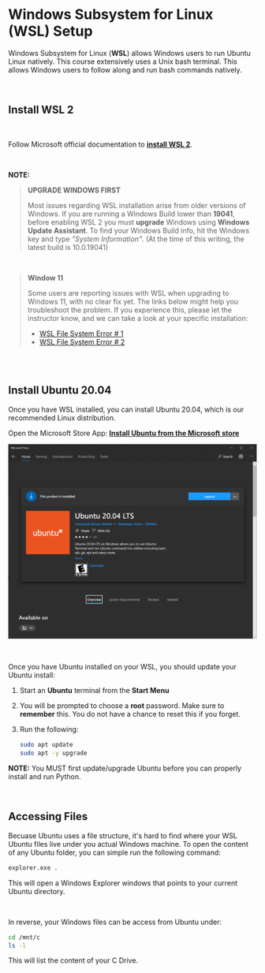 # Windows Subsystem for Linux (WSL) Setup

Windows Subsystem for Linux (**WSL**) allows Windows users to run Ubuntu Linux natively. This course extensively uses a Unix bash terminal. This allows Windows users to follow along and run bash commands natively.

<br/>

## Install WSL 2

<br/>

Follow Microsoft official documentation to [**install WSL 2**](https://docs.microsoft.com/en-us/windows/wsl/install).

<br/>

**NOTE:**
>**UPGRADE WINDOWS FIRST**
>
>Most issues regarding WSL installation arise from older versions of Windows. If you are running a Windows Build lower than **19041**, before enabling WSL 2 you must **upgrade** Windows using **Windows Update Assistant**. To find your Windows Build info, hit the Windows key and type _"System Information"_. (At the time of this writing, the latest build is 10.0.19041)

<br/>

> **Window 11**
> 
>Some users are reporting issues with WSL when upgrading to Windows 11, with no clear fix yet. The links below might help you troubleshoot the problem. If you experience this, please let the instructor know, and we can take a look at your specific installation:
>- [WSL File System Error # 1](https://github.com/microsoft/WSL/issues/7435)
>- [WSL File System Error # 2](https://github.com/microsoft/WSL/issues/5456)

<br/><br/>

## Install Ubuntu 20.04

Once you have WSL installed, you can install Ubuntu 20.04, which is our recommended Linux distribution. 

Open the Microsoft Store App: **[Install Ubuntu from the Microsoft store](https://www.microsoft.com/en-us/p/ubuntu-2004-lts/9n6svws3rx71?activetab=pivot:overviewtab)**

![Microsoft Store](img/wsl-ms-store.png)

<br/>

Once you have Ubuntu installed on your WSL, you should update your Ubuntu install:

1. Start an **Ubuntu** terminal from the **Start Menu** 

2. You will be prompted to choose a **root** password. Make sure to **remember** this. You do not have a chance to reset this if you forget.

3. Run the following:

    ```bash
    sudo apt update
    sudo apt -y upgrade
    ```

**NOTE:** You MUST first update/upgrade Ubuntu before you can properly install and run Python.

<br/>

## Accessing Files

Becuase Ubuntu uses a file structure, it's hard to find where your WSL Ubuntu files live under you actual Windows machine. To open the content of any Ubuntu folder, you can simple run the following command:

```bash
explorer.exe .
```

This will open a Windows Explorer windows that points to your current Ubuntu directory.

<br/>

In reverse, your Windows files can be access from Ubuntu under:

```bash
cd /mnt/c
ls -l
```

This will list the content of your C Drive.
